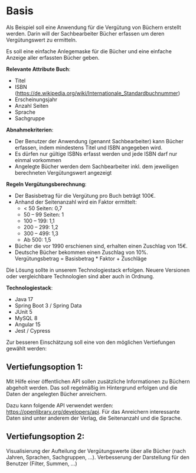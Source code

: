 # Basis

Als Beispiel soll eine Anwendung für die Vergütung von Büchern erstellt werden. Darin will der Sachbearbeiter Bücher erfassen um deren Vergütungswert zu ermitteln.

Es soll eine einfache Anlegemaske für die Bücher und eine einfache Anzeige aller erfassten Bücher geben.

 

**Relevante Attribute Buch**:

* Titel
* ISBN (https://de.wikipedia.org/wiki/Internationale_Standardbuchnummer)
* Erscheinungsjahr
* Anzahl Seiten
* Sprache
* Sachgruppe

 

**Abnahmekriterien**:

* Der Benutzer der Anwendung (genannt Sachbearbeiter) kann Bücher erfassen, indem mindestens Titel und ISBN angegeben wird.
* Es dürfen nur gültige ISBNs erfasst werden und jede ISBN darf nur einmal vorkommen
* Angelegte Bücher werden dem Sachbearbeiter inkl. dem jeweiligen berechneten Vergütungswert angezeigt
 

 

**Regeln Vergütungsberechnung**:

* Der Basisbetrag für die Vergütung pro Buch beträgt 100€.
* Anhand der Seitenanzahl wird ein Faktor ermittelt:
  * < 50 Seiten: 0,7
  * 50 – 99 Seiten: 1
  * 100 – 199: 1,1
  * 200 – 299: 1,2
  * 300 – 499: 1,3
  * Ab 500: 1,5
* Bücher die vor 1990 erschienen sind, erhalten einen Zuschlag von 15€.
* Deutsche Bücher bekommen einen Zuschlag von 10%.
    Vergütungsbetrag = Basisbetrag * Faktor + Zuschläge

 

Die Lösung sollte in unserem Technologiestack erfolgen. Neuere Versionen oder vergleichbare Technologien sind aber auch in Ordnung.

**Technologiestack**:

* Java 17
* Spring Boot 3 / Spring Data
* JUnit 5
* MySQL 8
* Angular 15
* Jest / Cypress
 

Zur besseren Einschätzung soll eine von den möglichen Vertiefungen gewählt werden:

## Vertiefungsoption 1:

Mit Hilfe einer öffentlichen API sollen zusätzliche Informationen zu Büchern abgeholt werden. Das soll regelmäßig im Hintergrund erfolgen und die Daten der angelegten Bücher anreichern.

Dazu kann folgende API verwendet werden: https://openlibrary.org/developers/api. Für das Anreichern interessante Daten sind unter anderem der Verlag, die Seitenanzahl und die Sprache.

 

## Vertiefungsoption 2:

Visualisierung der Aufteilung der Vergütungswerte über alle Bücher (nach Jahren, Sprachen, Sachgruppen, …). Verbesserung der Darstellung für den Benutzer (Filter, Summen, …)
 